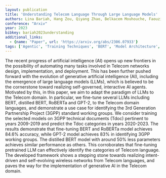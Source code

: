 ```yaml
---
layout: publication
title: 'Understanding Telecom Language Through Large Language Models'
authors: Lina Bariah, Hang Zou, Qiyang Zhao, Belkacem Mouhouche, Faouzi Bader, Merouane Debbah
conference: "Arxiv"
year: 2023
bibkey: bariah2023understanding
additional_links:
  - {name: "Paper", url: 'https://arxiv.org/abs/2306.07933'}
tags: ['Agentic', 'Training Techniques', 'BERT', 'Model Architecture', 'Fine-Tuning', 'Tools', 'GPT', 'Pretraining Methods']
---
```

The recent progress of artificial intelligence (AI) opens up new frontiers in
the possibility of automating many tasks involved in Telecom networks design,
implementation, and deployment. This has been further pushed forward with the
evolution of generative artificial intelligence (AI), including the emergence
of large language models (LLMs), which is believed to be the cornerstone toward
realizing self-governed, interactive AI agents. Motivated by this, in this
paper, we aim to adapt the paradigm of LLMs to the Telecom domain. In
particular, we fine-tune several LLMs including BERT, distilled BERT, RoBERTa
and GPT-2, to the Telecom domain languages, and demonstrate a use case for
identifying the 3rd Generation Partnership Project (3GPP) standard working
groups. We consider training the selected models on 3GPP technical documents
(Tdoc) pertinent to years 2009-2019 and predict the Tdoc categories in years
2020-2023. The results demonstrate that fine-tuning BERT and RoBERTa model
achieves 84.6% accuracy, while GPT-2 model achieves 83% in identifying 3GPP
working groups. The distilled BERT model with around 50% less parameters
achieves similar performance as others. This corroborates that fine-tuning
pretrained LLM can effectively identify the categories of Telecom language. The
developed framework shows a stepping stone towards realizing intent-driven and
self-evolving wireless networks from Telecom languages, and paves the way for
the implementation of generative AI in the Telecom domain.
